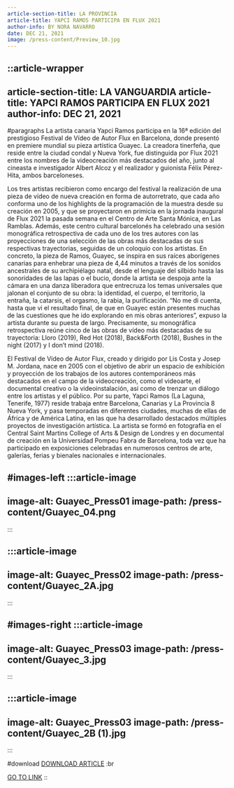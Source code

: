 ```yaml
---
article-section-title: LA PROVINCIA
article-title: YAPCI RAMOS PARTICIPA EN FLUX 2021
author-info: BY NORA NAVARRO
date: DEC 21, 2021
image: /press-content/Preview_10.jpg
---
```


::article-wrapper
---
article-section-title: LA VANGUARDIA
article-title: YAPCI RAMOS PARTICIPA EN FLUX 2021
author-info: DEC 21, 2021
---
#paragraphs
La artista canaria Yapci Ramos participa en la 16ª edición del prestigioso Festival de Vídeo de Autor Flux en Barcelona, donde presentó en premiere mundial su pieza artística Guayec. La creadora tinerfeña, que reside entre la ciudad condal y Nueva York, fue distinguida por Flux 2021 entre los nombres de la videocreación más destacados del año, junto al cineasta e investigador Albert Alcoz y el realizador y guionista Félix Pérez-Hita, ambos barceloneses.

Los tres artistas recibieron como encargo del festival la realización de una pieza de vídeo de nueva creación en forma de autorretrato, que cada año conforma uno de los highlights de la programación de la muestra desde su creación en 2005, y que se proyectaron en primicia en la jornada inaugural de Flux 2021 la pasada semana en el Centro de Arte Santa Mónica, en Las Ramblas. Además, este centro cultural barcelonés ha celebrado una sesión monográfica retrospectiva de cada uno de los tres autores con las proyecciones de una selección de las obras más destacadas de sus respectivas trayectorias, seguidas de un coloquio con los artistas. En concreto, la pieza de Ramos, Guayec, se inspira en sus raíces aborígenes canarias para enhebrar una pieza de 4,44 minutos a través de los sonidos ancestrales de su archipiélago natal, desde el lenguaje del silbido hasta las sonoridades de las lapas o el bucio, donde la artista se despoja ante la cámara en una danza liberadora que entrecruza los temas universales que jalonan el conjunto de su obra: la identidad, el cuerpo, el territorio, la entraña, la catarsis, el orgasmo, la rabia, la purificación. “No me di cuenta, hasta que vi el resultado final, de que en Guayec están presentes muchas de las cuestiones que he ido explorando en mis obras anteriores”, expuso la artista durante su puesta de largo. Precisamente, su monográfica retrospectiva reúne cinco de las obras de vídeo más destacadas de su trayectoria: Lloro (2019), Red Hot (2018), Back\&Forth (2018), Bushes in the night (2017) y I don’t mind (2018).

El Festival de Vídeo de Autor Flux, creado y dirigido por Lis Costa y Josep M. Jordana, nace en 2005 con el objetivo de abrir un espacio de exhibición y proyección de los trabajos de los autores contemporáneos más destacados en el campo de la videocreación, como el videoarte, el documental creativo o la videoinstalación, así como de trenzar un diálogo entre los artistas y el público. Por su parte, Yapci Ramos (La Laguna, Tenerife, 1977) reside trabaja entre Barcelona, Canarias y La Provincia 8 Nueva York, y pasa temporadas en diferentes ciudades, muchas de ellas de África y de América Latina, en las que ha desarrollado destacados múltiples proyectos de investigación artística. La artista se formó en fotografía en el Central Saint Martins College of Arts & Design de Londres y en documental de creación en la Universidad Pompeu Fabra de Barcelona, toda vez que ha participado en exposiciones celebradas en numerosos centros de arte, galerías, ferias y bienales nacionales e internacionales.

#images-left
  :::article-image
  ---
  image-alt: Guayec_Press01
  image-path: /press-content/Guayec_04.png
  ---
  :::

  :::article-image
  ---
  image-alt: Guayec_Press02
  image-path: /press-content/Guayec_2A.jpg
  ---
  :::

#images-right
  :::article-image
  ---
  image-alt: Guayec_Press03
  image-path: /press-content/Guayec_3.jpg
  ---
  :::

  :::article-image
  ---
  image-alt: Guayec_Press03
  image-path: /press-content/Guayec_2B (1).jpg
  ---
  :::

#download
[DOWNLOAD ARTICLE](/press-content/Yacpi-Ramos-participa-en-flux-2021.pdf) :br

[](https://www.eldia.es/cultura/2024/03/02/parir-renacer-yapci-ramos-santa-98938595.html)[GO TO LINK](https://www.laprovincia.es/cultura/2021/12/21/artista-yapci-ramos-participa-festival-60901499.html)
::
